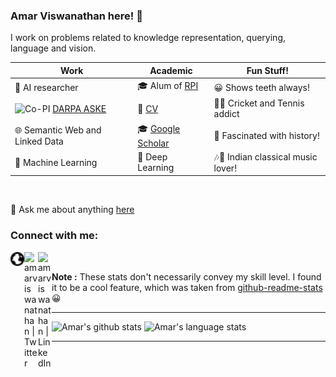 ### Amar Viswanathan here! 👋

I work on problems related to knowledge representation, querying, language and vision.

<!--
**amarviswanathan/amarviswanathan** is a ✨ _special_ ✨ repository because its `README.md` (this file) appears on your GitHub profile.

Here are some ideas to get you started:

- 🔭 I’m currently working on ...
- 🌱 I’m currently learning ...
- 👯 I’m looking to collaborate on ...
- 🤔 I’m looking for help with ...
- 💬 Ask me about ...
- 📫 How to reach me: ...
- 😄 Pronouns: ...
- ⚡ Fun fact: ...

- :microscope: AI researcher
  * 🌐 Semantic Web and Linked Data
  * :notebook: Machine Learning
  * :notebook: Natural Language Processing
  * :notebook: Deep Learning
- 🎓 Alum of [RPI](https://www.rpi.edu/)
- 📜 [CV](https://amarviswanathan.github.io/files/cv-latest.pdf)

- 😀 Shows teeth always!
- 🏏🎾 Cricket and Tennis addict
- 📜 Fascinated with history!
- 🎶🎸 Indian classical music lover!

-->


| Work                       | Academic | Fun Stuff! |
|----------------------------|----------|------------|
| :microscope: AI researcher | 🎓 Alum of [RPI](https://www.rpi.edu/)         |   😀 Shows teeth always!         |
|![Co-PI](https://avatars0.githubusercontent.com/u/45823819?s=25&v=1)  [DARPA ASKE](https://github.com/deepcurator/DCC)| 📜 [CV](https://amarviswanathan.github.io/files/cv-latest.pdf)         |    🏏🎾 Cricket and Tennis addict        |
| 🌐 Semantic Web and Linked Data|  🎓 [Google Scholar](https://scholar.google.com/citations?user=1YecUQMAAAAJ&hl=en)       |  📜 Fascinated with history!          |
|:notebook: Machine Learning| :notebook: Deep Learning  |     🎶🎸 Indian classical music lover!|
<br />

💬 Ask me about anything [here](https://github.com/amarviswanathan/amarviswanathan/issues)


### Connect with me: 

[<img align="left" alt="amarviswanathan" width="22px" src="https://raw.githubusercontent.com/iconic/open-iconic/master/svg/globe.svg" />](https://amarviswanathan.github.io/blog/)
[<img align="left" alt="amarviswanathan | Twitter" width="22px" src="https://cdn.jsdelivr.net/npm/simple-icons@v3/icons/twitter.svg" />](https://twitter.com/amarv)
[<img align="left" alt="amarviswanathan | LinkedIn" width="22px" src="https://cdn.jsdelivr.net/npm/simple-icons@v3/icons/linkedin.svg" />](https://www.linkedin.com/in/amarviswanathan/)
<br />

**Note :** These stats don't necessarily convey my skill level. I found it to be a cool feature, which was taken from [github-readme-stats](https://github.com/anuraghazra/github-readme-stats) 😀

---
![Amar's github stats](https://github-readme-stats.vercel.app/api?username=amarviswanathan&hide=contribs,prs&show_icons=true@hide_border=true&layout=compact)
![Amar's language stats](https://github-readme-stats.vercel.app/api/top-langs/?username=amarviswanathan&layout=compact)

---
